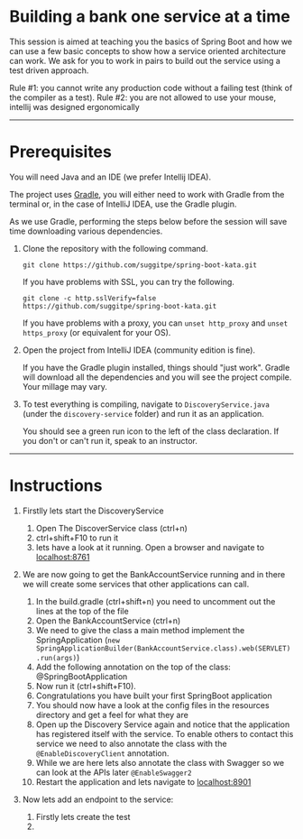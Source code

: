 # Building a bank one service at a time
This session is aimed at teaching you the basics of Spring Boot and how we can use a few basic concepts to show how a service oriented architecture can work.  We ask for you to work in pairs to build out the service using a test driven approach.

Rule #1: you cannot write any production code without a failing test (think of the compiler as a test).
Rule #2: you are not allowed to use your mouse, intellij was designed ergonomically

----
# Prerequisites

You will need Java and an IDE (we prefer Intellij IDEA). 

The project uses [Gradle](https://gradle.org/), you will either need to work with Gradle from the terminal or, in the case of IntelliJ IDEA, use the Gradle plugin. 

As we use Gradle, performing the steps below before the session will save time downloading various dependencies.


1. Clone the repository with the following command.

   `git clone https://github.com/suggitpe/spring-boot-kata.git`
  
   If you have problems with SSL, you can try the following.
   
   `git clone -c http.sslVerify=false https://github.com/suggitpe/spring-boot-kata.git`
   
   If you have problems with a proxy, you can `unset http_proxy` and `unset https_proxy` (or equivalent for your OS).

1. Open the project from IntelliJ IDEA (community edition is fine). 

   If you have the Gradle plugin installed, things should "just work". Gradle will download all the dependencies and you will see the project compile. Your millage may vary.

1. To test everything is compiling, navigate to `DiscoveryService.java` (under the `discovery-service` folder) and run it as an application.

   You should see a green run icon to the left of the class declaration. If you don't or can't run it, speak to an instructor.

----
# Instructions
1. Firstlly lets start the DiscoveryService

    1. Open The DiscoverService class (ctrl+n)
    1. ctrl+shift+F10 to run it
    1. lets have a look at it running.  Open a browser and navigate to [localhost:8761](http://localhost:8761)
    
1. We are now going to get the BankAccountService running and in there we will create some services that other applications can call.

    1. In the build.gradle (ctrl+shift+n) you need to uncomment out the lines at the top of the file
    1. Open the BankAccountService (ctrl+n)
    1. We need to give the class a main method implement the SpringApplication (`new SpringApplicationBuilder(BankAccountService.class).web(SERVLET).run(args)`)
    1. Add the following annotation on the top of the class: @SpringBootApplication
    1. Now run it (ctrl+shift+F10).
    1. Congratulations you have built your first SpringBoot application
    1. You should now have a look at the config files in the resources directory and get a feel for what they are
    1. Open up the Discovery Service again and notice that the application has registered itself with the service.  To enable others to contact this service we need to also annotate the class with the `@EnableDiscoveryClient` annotation.
    1. While we are here lets also annotate the class with Swagger so we can look at the APIs later `@EnableSwagger2`
    1. Restart the application and lets navigate to [localhost:8901](http://localhost:8901)

1. Now lets add an endpoint to the service:

    1. Firstly lets create the test
    2. 



